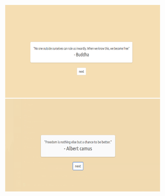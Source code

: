 <img src="img/buddha.png" width=500px height=300px></img>
<img src="img/camus.png" width=500px height=300px></img>
